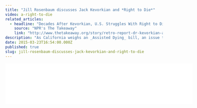 ```yaml
---
title: "Jill Rosenbaum discusses Jack Kevorkian and *Right to Die*"
video: a-right-to-die
related_articles:
  - headline: "Decades After Kevorkian, U.S. Struggles With Right to Die"
    source: "NPR's The Takeaway"
    link: "http://www.thetakeaway.org/story/retro-report-dr-kevorkian-and-his-legacy/"
description: "As California weighs an _Assisted Dying_ bill, an issue that began 25 years ago with Dr. Jack Kevorkian, is still as polarizing as ever."
date: 2015-03-23T16:54:00.000Z
published: true
slug: jill-rosenbaum-discusses-jack-kevorkian-and-right-to-die
---
```


<iframe width="600" height="130" frameborder="0" scrolling="no" src="//www.thetakeaway.org/widgets/ondemand_player/takeaway/#file=%2Faudio%2Fxspf%2F438872%2F"></iframe>

